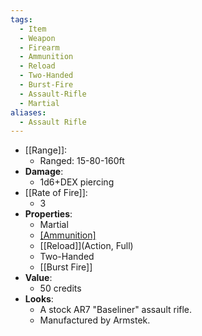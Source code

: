 ```yaml
---
tags:
  - Item
  - Weapon
  - Firearm
  - Ammunition
  - Reload
  - Two-Handed
  - Burst-Fire
  - Assault-Rifle
  - Martial
aliases:
  - Assault Rifle
---
```

* [[Range]]:
	* Ranged: 15-80-160ft
* __Damage__:
	* 1d6+DEX piercing
* [[Rate of Fire]]:
	* 3
* __Properties__:
	* Martial
	* [[Ammunition]](20)
	* [[Reload]](Action, Full)
	* Two-Handed
	* [[Burst Fire]]
* **Value**:
	* 50 credits
* **Looks**:
	* A stock AR7 "Baseliner" assault rifle.
	* Manufactured by Armstek.

